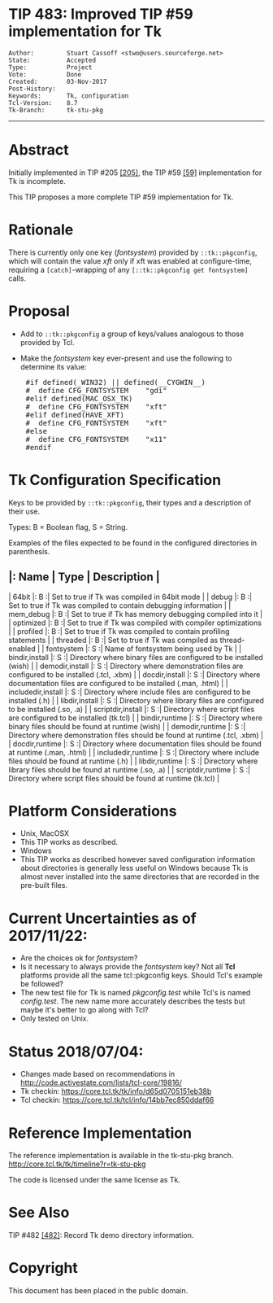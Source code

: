 # TIP 483: Improved TIP #59 implementation for Tk
	Author:         Stuart Cassoff <stwo@users.sourceforge.net>
	State:          Accepted
	Type:           Project
	Vote:           Done
	Created:        03-Nov-2017
	Post-History:   
	Keywords:       Tk, configuration
	Tcl-Version:    8.7
	Tk-Branch:      tk-stu-pkg
-----
# Abstract

Initially implemented in TIP #205 [[205]](205.md), the TIP #59 [[59]](59.md) implementation for Tk is incomplete.

This TIP proposes a more complete TIP #59 implementation for Tk.

# Rationale

There is currently only one key (_fontsystem_) provided by `::tk::pkgconfig`,
which will contain the value _xft_ only if xft was enabled at configure-time,
requiring a `[catch]`-wrapping of any `[::tk::pkgconfig get fontsystem]` calls.

# Proposal

* Add to `::tk::pkgconfig` a group of keys/values analogous to those provided by Tcl.

* Make the _fontsystem_ key ever-present and use the following to determine its value:

<pre>
    #if defined(_WIN32) || defined(__CYGWIN__)
    #  define CFG_FONTSYSTEM	"gdi"
    #elif defined(MAC_OSX_TK)
    #  define CFG_FONTSYSTEM	"xft"
    #elif defined(HAVE_XFT)
    #  define CFG_FONTSYSTEM	"xft"
    #else
    #  define CFG_FONTSYSTEM	"x11"
    #endif
</pre>

# Tk Configuration Specification

Keys to be provided by `::tk::pkgconfig`, their types and a description of their use.

Types: B = Boolean flag, S = String.

Examples of the files expected to be found in the configured directories in parenthesis.

|: Name              | Type  | Description                                                                      |
-----------------------------------------------------------------------------------------------------------------
| 64bit              |:  B  :| Set to true if Tk was compiled in 64bit mode                                     |
| debug              |:  B  :| Set to true if Tk was compiled to contain debugging information                  |
| mem\_debug         |:  B  :| Set to true if Tk has memory debugging compiled into it                          |
| optimized          |:  B  :| Set to true if Tk was compiled with compiler optimizations                       |
| profiled           |:  B  :| Set to true if Tk was compiled to contain profiling statements                   |
| threaded           |:  B  :| Set to true if Tk was compiled as thread-enabled                                 |
| fontsystem         |:  S  :| Name of fontsystem being used by Tk                                              |
| bindir,install     |:  S  :| Directory where binary        files are configured to be installed        (wish) |
| demodir,install    |:  S  :| Directory where demonstration files are configured to be installed  (.tcl, .xbm) |
| docdir,install     |:  S  :| Directory where documentation files are configured to be installed (.man, .html) |
| includedir,install |:  S  :| Directory where include       files are configured to be installed          (.h) |
| libdir,install     |:  S  :| Directory where library       files are configured to be installed     (.so, .a) |
| scriptdir,install  |:  S  :| Directory where script        files are configured to be installed      (tk.tcl) |
| bindir,runtime     |:  S  :| Directory where binary        files should be found at runtime            (wish) |
| demodir,runtime    |:  S  :| Directory where demonstration files should be found at runtime      (.tcl, .xbm) |
| docdir,runtime     |:  S  :| Directory where documentation files should be found at runtime     (.man, .html) |
| includedir,runtime |:  S  :| Directory where include       files should be found at runtime              (.h) |
| libdir,runtime     |:  S  :| Directory where library       files should be found at runtime         (.so, .a) |
| scriptdir,runtime  |:  S  :| Directory where script        files should be found at runtime          (tk.tcl) |

# Platform Considerations

* Unix, MacOSX
 * This TIP works as described.
* Windows
 * This TIP works as described however saved configuration information about directories
   is generally less useful on Windows because Tk is almost never installed into the same
   directories that are recorded in the pre-built files.

# Current Uncertainties as of 2017/11/22:
* Are the choices ok for _fontsystem_?
* Is it necessary to always provide the _fontsystem_ key?
  Not all **Tcl** platforms provide all the same tcl::pkgconfig keys.
  Should Tcl's example be followed?
* The new test file for Tk is named _pkgconfig.test_ while Tcl's is named _config.test_.
  The new name more accurately describes the tests but maybe it's better to go along with Tcl?
* Only tested on Unix.

# Status 2018/07/04:
* Changes made based on recommendations in <http://code.activestate.com/lists/tcl-core/19816/>
* Tk checkin: <https://core.tcl.tk/tk/info/d65d0705151eb38b>
* Tcl checkin: <https://core.tcl.tk/tcl/info/14bb7ec850ddaf66>

# Reference Implementation

The reference implementation is available in the tk-stu-pkg branch. <http://core.tcl.tk/tk/timeline?r=tk-stu-pkg>

The code is licensed under the same license as Tk.

# See Also

TIP #482 [[482]](482.md): Record Tk demo directory information.

# Copyright

This document has been placed in the public domain.
